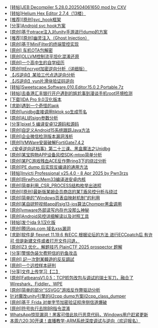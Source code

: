 + [[转帖]JEB Decompiler 5.28.0.202504061650 mod by CXV](https://bbs.kanxue.com/thread-286399.htm)
+ [[转帖]Helium Hex Editor 2.7.4（13楼）](https://bbs.kanxue.com/thread-278486.htm)
+ [[推荐][原创]svc_hook框架](https://bbs.kanxue.com/thread-284713.htm)
+ [[分享]Android svc hook方案](https://bbs.kanxue.com/thread-286308.htm)
+ [[原创]基于ptrace注入对unity手游进行dump的方案](https://bbs.kanxue.com/thread-286222.htm)
+ [[推荐][原创]幽灵注入（Ghost Injection）](https://bbs.kanxue.com/thread-286307.htm)
+ [[原创]基于MiniFilter的终端管控实现](https://bbs.kanxue.com/thread-285447.htm)
+ [[原创]  车机OTA包解密](https://bbs.kanxue.com/thread-285256.htm)
+ [[原创]OLLVM控制流平坦化混淆还原](https://bbs.kanxue.com/thread-286151.htm)
+ [[原创]一个高中生的自学经历](https://bbs.kanxue.com/thread-183512.htm)
+ [[原创]ttEncrypt加密逆向分析（详细版）](https://bbs.kanxue.com/thread-286273.htm)
+ [【JS逆向】某验三代点选逆向分析](https://bbs.kanxue.com/thread-286163.htm)
+ [【JS逆向】yun片滑块验证码逆向](https://bbs.kanxue.com/thread-286252.htm)
+ [[转帖]Sweetscape.Software.010.Editor.15.0.2.Portable.7z](https://bbs.kanxue.com/thread-286309.htm)
+ [[转帖]去香港汇丰银行开户遇到的尴尬事到漫谈手机root环境检测](https://bbs.kanxue.com/thread-285754.htm)
+ [[下载]IDA Pro 9.0汉化版本](https://bbs.kanxue.com/thread-286332.htm)
+ [[求助]遇到一个奇怪的apk](https://bbs.kanxue.com/thread-286161.htm)
+ [[原创]unidbg直接调用tiktok so生成签名](https://bbs.kanxue.com/thread-285623.htm)
+ [[原创]ALI的sign参数分析](https://bbs.kanxue.com/thread-284292.htm)
+ [[分享]pixel 5 编译安卓12源码和源码](https://bbs.kanxue.com/thread-286388.htm)
+ [[原创]自定义Android15系统跟踪Java方法](https://bbs.kanxue.com/thread-286387.htm)
+ [[原创]企业微信检测版本漏洞浅析](https://bbs.kanxue.com/thread-284796.htm)
+ [[原创]VMWare安装破解FortiGate7.4.2](https://bbs.kanxue.com/thread-284794.htm)
+ [《安卓逆向这档事》第二十三课、黑盒魔法之Unidbg](https://bbs.kanxue.com/thread-285073.htm)
+ [[原创]某宝购物APP设备风控SDK-mtop简单分析](https://bbs.kanxue.com/thread-284241.htm)
+ [[原创]某PC游戏残血ACE反作弊ring3下的绕过分析](https://bbs.kanxue.com/thread-284667.htm)
+ [[原创]PE dump 后实现反编译的通用方法](https://bbs.kanxue.com/thread-284958.htm)
+ [[转帖]Invicti Professional v25.4.0 - 8 Apr 2025 by Pwn3rzs](https://bbs.kanxue.com/thread-286404.htm)
+ [[原创]将rwProcMem33编译进安卓内核](https://bbs.kanxue.com/thread-278647.htm)
+ [[原创]简单利用_CSR_PROCESS结构枚举出进程](https://bbs.kanxue.com/thread-286312.htm)
+ [[原创][原创]最新版某姆会员商店的某T盾风控分析与绕过](https://bbs.kanxue.com/thread-286243.htm)
+ [[原创]简单的"Windows页表自映射机制"的利用](https://bbs.kanxue.com/thread-285332.htm)
+ [[原创]某自研短视频app的sig13-ios算法Chomper黑盒调用](https://bbs.kanxue.com/thread-285666.htm)
+ [[原创]vmware外部读写内存也没那么神秘](https://bbs.kanxue.com/thread-284956.htm)
+ [[原创]Android风控详细解读以及对照工具](https://bbs.kanxue.com/thread-286120.htm)
+ [[转帖]发个ida 9.1汉化版](https://bbs.kanxue.com/thread-286390.htm)
+ [[原创]腾讯qq.com 域名xss漏洞](https://bbs.kanxue.com/thread-285702.htm)
+ [[求助]软件是 flexnet 11.19.6 有ECC 根据论坛的方法 进行ECCpatch后 有许可 但是新建文件或者打开文件闪退，](https://bbs.kanxue.com/thread-284416.htm)
+ [[原创]Z3 优化，解题技巧 PlainCTF 2025 prospector 题解](https://bbs.kanxue.com/thread-286406.htm)
+ [[分享]警惕伪装欠费短信的钓鱼攻击](https://bbs.kanxue.com/thread-286405.htm)
+ [[原创] 記一次對某韓遊的反反調試](https://bbs.kanxue.com/thread-286089.htm)
+ [[原创]一个远控样本研判](https://bbs.kanxue.com/thread-286384.htm)
+ [[分享]文件上传学习【二】](https://bbs.kanxue.com/thread-286408.htm)
+ [[原创]FatbeansV1.0.5：TCP抓包改包与调试的瑞士军刀，融合了Wireshark、Fiddler、WPE](https://bbs.kanxue.com/thread-284571.htm)
+ [[原创]简单的部分"SSVGG"游戏反作弊驱动分析](https://bbs.kanxue.com/thread-286409.htm)
+ [针对魔改unity引擎的il2cpp dump方案il2cpp_class_dumper](https://bbs.kanxue.com/thread-282653.htm)
+ [[原创]基于  Frida  对单字节加密验证程序侧信道爆破](https://bbs.kanxue.com/thread-281796.htm)
+ [[原创]符号执行去除BR指令混淆](https://bbs.kanxue.com/thread-280737.htm)
+ [WhatsApp惊现漏洞！黑客可借此执行恶意代码，Windows用户赶紧更新](https://bbs.kanxue.com/thread-286411.htm)
+ [本周六20:30开课！直播教学-ARM系统深度调试与逆向（欢迎报名）](https://bbs.kanxue.com/thread-286410.htm)
